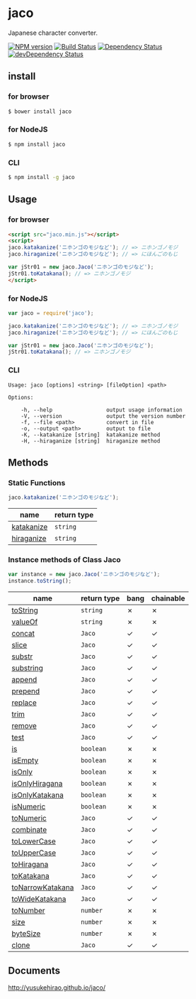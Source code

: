jaco
====

Japanese character converter.

[![NPM version](https://badge.fury.io/js/jaco.svg)](http://badge.fury.io/js/jaco)
[![Build Status](https://travis-ci.org/jaco-project/jaco-js.svg)](https://travis-ci.org/jaco-project/jaco-js)
[![Dependency Status](https://david-dm.org/jaco-project/jaco-js.svg)](https://david-dm.org/jaco-project/jaco-js)
[![devDependency Status](https://david-dm.org/jaco-project/jaco-js/dev-status.svg)](https://david-dm.org/jaco-project/jaco-js#info=devDependencies)

## install

### for browser

```sh
$ bower install jaco
```

### for NodeJS

```sh
$ npm install jaco
```

### CLI

```sh
$ npm install -g jaco
```

## Usage

### for browser

```html
<script src="jaco.min.js"></script>
<script>
jaco.katakanize('ニホンゴのモジなど'); // => ニホンゴノモジ
jaco.hiraganize('ニホンゴのモジなど'); // => にほんごのもじ

var jStr01 = new jaco.Jaco('ニホンゴのモジなど');
jStr01.toKatakana(); // => ニホンゴノモジ
</script>
```

### for NodeJS

```javascript
var jaco = require('jaco');

jaco.katakanize('ニホンゴのモジなど'); // => ニホンゴノモジ
jaco.hiraganize('ニホンゴのモジなど'); // => にほんごのもじ

var jStr01 = new jaco.Jaco('ニホンゴのモジなど');
jStr01.toKatakana(); // => ニホンゴノモジ
```

### CLI

```
Usage: jaco [options] <string> [fileOption] <path>

Options:

    -h, --help                 output usage information
    -V, --version              output the version number
    -f, --file <path>          convert in file
    -o, --output <path>        output to file
    -K, --katakanize [string]  katakanize method
    -H, --hiraganize [string]  hiraganize method
```

## Methods

### Static Functions

```javascript
jaco.katakanize('ニホンゴのモジなど');
```

name|return type
---|---
[katakanize](http://yusukehirao.github.io/jaco/docs/modules/jaco.html#katakanize)|`string`
[hiraganize](http://yusukehirao.github.io/jaco/docs/modules/jaco.html#hiraganize)|`string`

### Instance methods of Class Jaco

```javascript
var instance = new jaco.Jaco('ニホンゴのモジなど');
instance.toString();
```

name|return type|bang|chainable
---|---|---|---
[toString](http://yusukehirao.github.io/jaco/docs/classes/jaco.jaco.html#tostring)|`string`|✗|✗
[valueOf](http://yusukehirao.github.io/jaco/docs/classes/jaco.jaco.html#valueof)|`string`|✗|✗
[concat](http://yusukehirao.github.io/jaco/docs/classes/jaco.jaco.html#concat)|`Jaco`|✓|✓
[slice](http://yusukehirao.github.io/jaco/docs/classes/jaco.jaco.html#slice)|`Jaco`|✓|✓
[substr](http://yusukehirao.github.io/jaco/docs/classes/jaco.jaco.html#substr)|`Jaco`|✓|✓
[substring](http://yusukehirao.github.io/jaco/docs/classes/jaco.jaco.html#substring)|`Jaco`|✓|✓
[append](http://yusukehirao.github.io/jaco/docs/classes/jaco.jaco.html#append)|`Jaco`|✓|✓
[prepend](http://yusukehirao.github.io/jaco/docs/classes/jaco.jaco.html#prepend)|`Jaco`|✓|✓
[replace](http://yusukehirao.github.io/jaco/docs/classes/jaco.jaco.html#replace)|`Jaco`|✓|✓
[trim](http://yusukehirao.github.io/jaco/docs/classes/jaco.jaco.html#trim)|`Jaco`|✓|✓
[remove](http://yusukehirao.github.io/jaco/docs/classes/jaco.jaco.html#remove)|`Jaco`|✓|✓
[test](http://yusukehirao.github.io/jaco/docs/classes/jaco.jaco.html#test)|`Jaco`|✓|✓
[is](http://yusukehirao.github.io/jaco/docs/classes/jaco.jaco.html#is)|`boolean`|✗|✗
[isEmpty](http://yusukehirao.github.io/jaco/docs/classes/jaco.jaco.html#isempty)|`boolean`|✗|✗
[isOnly](http://yusukehirao.github.io/jaco/docs/classes/jaco.jaco.html#isonly)|`boolean`|✗|✗
[isOnlyHiragana](http://yusukehirao.github.io/jaco/docs/classes/jaco.jaco.html#isonlyhiragana)|`boolean`|✗|✗
[isOnlyKatakana](http://yusukehirao.github.io/jaco/docs/classes/jaco.jaco.html#isonlykatakana)|`boolean`|✗|✗
[isNumeric](http://yusukehirao.github.io/jaco/docs/classes/jaco.jaco.html#isnumeric)|`boolean`|✗|✗
[toNumeric](http://yusukehirao.github.io/jaco/docs/classes/jaco.jaco.html#tonumeric)|`Jaco`|✓|✓
[combinate](http://yusukehirao.github.io/jaco/docs/classes/jaco.jaco.html#combinate)|`Jaco`|✓|✓
[toLowerCase](http://yusukehirao.github.io/jaco/docs/classes/jaco.jaco.html#tolowercase)|`Jaco`|✓|✓
[toUpperCase](http://yusukehirao.github.io/jaco/docs/classes/jaco.jaco.html#touppercase)|`Jaco`|✓|✓
[toHiragana](http://yusukehirao.github.io/jaco/docs/classes/jaco.jaco.html#tohiragana)|`Jaco`|✓|✓
[toKatakana](http://yusukehirao.github.io/jaco/docs/classes/jaco.jaco.html#tokatakana)|`Jaco`|✓|✓
[toNarrowKatakana](http://yusukehirao.github.io/jaco/docs/classes/jaco.jaco.html#tonarrowkatakana)|`Jaco`|✓|✓
[toWideKatakana](http://yusukehirao.github.io/jaco/docs/classes/jaco.jaco.html#towidekatakana)|`Jaco`|✓|✓
[toNumber](http://yusukehirao.github.io/jaco/docs/classes/jaco.jaco.html#tonumber)|`number`|✗|✗
[size](http://yusukehirao.github.io/jaco/docs/classes/jaco.jaco.html#size)|`number`|✗|✗
[byteSize](http://yusukehirao.github.io/jaco/docs/classes/jaco.jaco.html#bytesize)|`number`|✗|✗
[clone](http://yusukehirao.github.io/jaco/docs/classes/jaco.jaco.html#clone)|`Jaco`|✓|✓

## Documents

http://yusukehirao.github.io/jaco/

